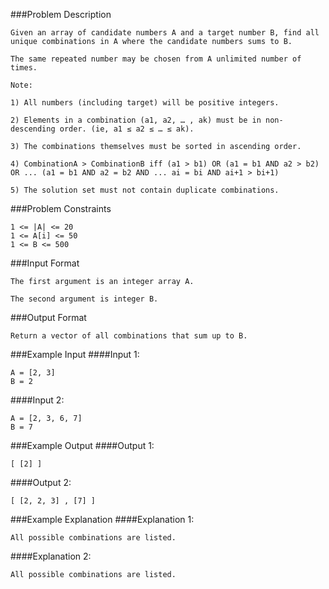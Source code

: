 ###Problem Description
```
Given an array of candidate numbers A and a target number B, find all unique combinations in A where the candidate numbers sums to B.

The same repeated number may be chosen from A unlimited number of times.

Note:

1) All numbers (including target) will be positive integers.

2) Elements in a combination (a1, a2, … , ak) must be in non-descending order. (ie, a1 ≤ a2 ≤ … ≤ ak).

3) The combinations themselves must be sorted in ascending order.

4) CombinationA > CombinationB iff (a1 > b1) OR (a1 = b1 AND a2 > b2) OR ... (a1 = b1 AND a2 = b2 AND ... ai = bi AND ai+1 > bi+1)

5) The solution set must not contain duplicate combinations.
```


###Problem Constraints
```
1 <= |A| <= 20
1 <= A[i] <= 50
1 <= B <= 500
```


###Input Format
```
The first argument is an integer array A.

The second argument is integer B.
```


###Output Format
```
Return a vector of all combinations that sum up to B.
```



###Example Input
####Input 1:

```
A = [2, 3]
B = 2
```
####Input 2:

```
A = [2, 3, 6, 7]
B = 7
```

###Example Output
####Output 1:

```
[ [2] ]
```
####Output 2:

```
[ [2, 2, 3] , [7] ]
```


###Example Explanation
####Explanation 1:

```
All possible combinations are listed.
```
####Explanation 2:

```
All possible combinations are listed.
```